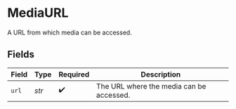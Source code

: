 # MediaURL

A URL from which media can be accessed.


## Fields

| Field                                    | Type                                     | Required                                 | Description                              |
| ---------------------------------------- | ---------------------------------------- | ---------------------------------------- | ---------------------------------------- |
| `url`                                    | *str*                                    | :heavy_check_mark:                       | The URL where the media can be accessed. |